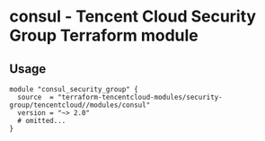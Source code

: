 # consul - Tencent Cloud Security Group Terraform module
## Usage
```hcl
module "consul_security_group" {
  source  = "terraform-tencentcloud-modules/security-group/tencentcloud//modules/consul"
  version = "~> 2.0"
  # omitted...
}
```
<!-- BEGINNING OF PRE-COMMIT-TERRAFORM DOCS HOOK -->
<!-- END OF PRE-COMMIT-TERRAFORM DOCS HOOK -->
